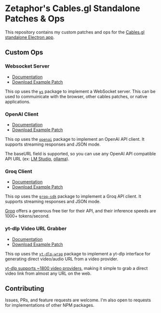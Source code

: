 # Zetaphor's Cables.gl Standalone Patches & Ops

This repository contains my custom patches and ops for the [Cables.gl](https://cables.gl) [standalone Electron app](https://github.com/cables-gl/cables_electron).

## Custom Ops

### Websocket Server

* [Documentation](https://github.com/Zetaphor/cables-patches-ops/blob/main/content/websocket-server/README.md)
* [Download Example Patch](https://github.com/Zetaphor/cables-patches-ops/blob/main/downloads/websocket-server.zip?raw=true)

This op uses the [`ws`](https://www.npmjs.com/package/ws) package to implement a WebSocket server. This can be used to commuinicate with the browser, other cables patches, or native applications.

### OpenAI Client

* [Documentation](https://github.com/Zetaphor/cables-patches-ops/blob/main/content/openai-client/README.md)
* [Download Example Patch](https://github.com/Zetaphor/cables-patches-ops/blob/main/downloads/openai-client.zip?raw=true)

This op uses the [`openai`](https://www.npmjs.com/package/openai) package to implement an OpenAI API client. It supports streaming responses and JSON mode.

The baseURL field is supported, so you can use any OpenAI API compatible API URL (ex: [LM Studio](https://lmstudio.ai/), [ollama](https://ollama.com/)).

### Groq Client

* [Documentation](https://github.com/Zetaphor/cables-patches-ops/blob/main/content/groq-client/README.md)
* [Download Example Patch](https://github.com/Zetaphor/cables-patches-ops/blob/main/downloads/groq-client.zip?raw=true)

This op uses the [`groq-sdk`](https://www.npmjs.com/package/groq-sdk) package to implement a Groq API client. It supports streaming responses and JSON mode.

[Groq](https://groq.com/) offers a generous free tier for their API, and their inference speeds are 1000+ tokens/second.

### yt-dlp Video URL Grabber

* [Documentation](https://github.com/Zetaphor/cables-patches-ops/blob/main/content/yt-dlp/README.md)
* [Download Example Patch](https://github.com/Zetaphor/cables-patches-ops/blob/main/downloads/yt-dlp.zip?raw=true)

This op uses the [`yt-dlp-wrap`](https://www.npmjs.com/package/yt-dlp-wrap) package to implement a yt-dlp interface for generating direct video/audio URL from a video provider.

[yt-dlp supports ~1800 video providers](https://github.com/yt-dlp/yt-dlp/blob/master/supportedsites.md), making it simple to grab a direct video link from almost any URL on the web.

## Contributing

Issues, PRs, and feature requests are welcome. I'm also open to requests for implementations of other NPM packages.
